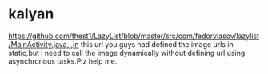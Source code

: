 kalyan
======

https://github.com/thest1/LazyList/blob/master/src/com/fedorvlasov/lazylist/MainActivity.java,,,in this url you guys had defined the image urls in static,but i need to call the image dynamically without defining url,using asynchronous tasks.Plz help me.